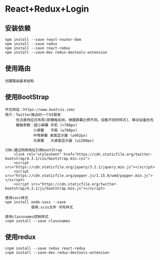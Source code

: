 # React+Redux+Login


## 安装依赖
```$js
npm install --save react-router-dom
npm install --save redux
npm install --save react-redux
npm install --save-dev redux-devtools-extension
```

## 使用路由
    创建路由基本结构
    
## 使用BootStrap
    中文网站：https://www.bootcss.com/
    简介：Twitter推出的一个UI框架 
         优点是响应式布局(即栅格系统，根据屏幕比例不同，加载不同的样式)、移动设备优先
         栅格参数：超小屏幕 手机 (<768px)
                 小屏幕   平板 (≥768px)	
                 中等屏幕 桌面显示器 (≥992px)	
                 大屏幕   大桌面显示器 (≥1200px)
                 
    CDN:通过网络地址引用bootStrap
        <link rel="stylesheet" href="https://cdn.staticfile.org/twitter-bootstrap/4.3.1/css/bootstrap.min.css">
        <script src="https://cdn.staticfile.org/jquery/3.2.1/jquery.min.js"></script>
        <script src="https://cdn.staticfile.org/popper.js/1.15.0/umd/popper.min.js"></script>
        <script src="https://cdn.staticfile.org/twitter-bootstrap/4.3.1/js/bootstrap.min.js"></script>
    
    使用sass样式 
    npm install node-sass --save 
                使用.scss文件 书写样式
                
    使用classnames控制样式
    cnpm install --save classnames
    
## 使用redux
    cnpm install --save redux react-redux
    cnpm install --save-dev redux-devtools-extension    